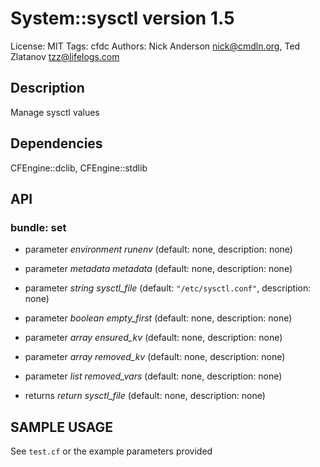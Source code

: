 # System::sysctl version 1.5

License: MIT
Tags: cfdc
Authors: Nick Anderson <nick@cmdln.org>, Ted Zlatanov <tzz@lifelogs.com>

## Description
Manage sysctl values

## Dependencies
CFEngine::dclib, CFEngine::stdlib

## API
### bundle: set
* parameter _environment_ *runenv* (default: none, description: none)

* parameter _metadata_ *metadata* (default: none, description: none)

* parameter _string_ *sysctl_file* (default: `"/etc/sysctl.conf"`, description: none)

* parameter _boolean_ *empty_first* (default: none, description: none)

* parameter _array_ *ensured_kv* (default: none, description: none)

* parameter _array_ *removed_kv* (default: none, description: none)

* parameter _list_ *removed_vars* (default: none, description: none)

* returns _return_ *sysctl_file* (default: none, description: none)


## SAMPLE USAGE
See `test.cf` or the example parameters provided

